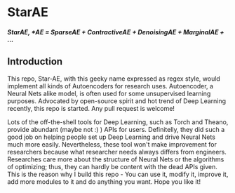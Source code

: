 StarAE
====
##### StarAE, \*AE = SparseAE + ContractiveAE + DenoisingAE + MarginalAE + ...

Introduction
----
This repo, Star-AE, with this geeky name expressed as regex style, would implement all kinds of Autoencoders for research uses. Autoencoder, a Neural Nets alike model, is often used for some unsupervised learning purposes. Advocated by open-source spirit and hot trend of Deep Learning recently, this repo is started. Any pull request is welcome!

Lots of the off-the-shell tools for Deep Learning, such as Torch and Theano, provide abundant (maybe not :) ) APIs for users. Definitelly, they did such a good job on helping people set up Deep Learning and drive Neural Nets much more easily. Nevertheless, these tool won't make improvement for researchers because what researcher needs always differs from engineers. Researches care more about the structure of Neural Nets or the algorithms of optimizing; thus, they can hardly be content with the dead APIs given. This is the reason why I build this repo - You can use it, modify it, improve it, add more modules to it and do anything you want. Hope you like it!
